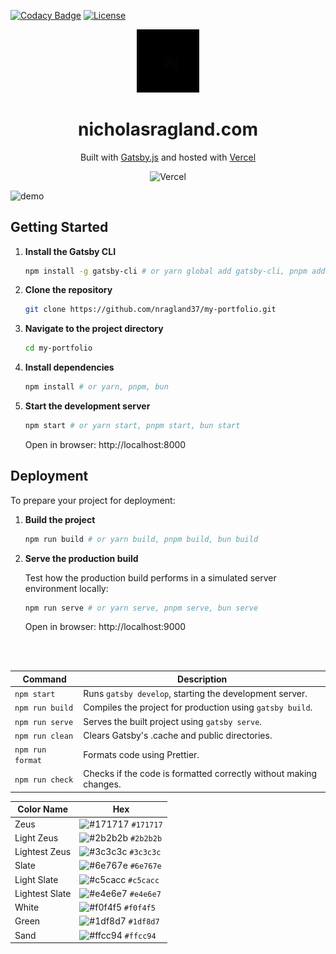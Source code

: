 [![Codacy Badge](https://app.codacy.com/project/badge/Grade/6ad1d4af511a4c6b8944e8b681bab07f)](https://app.codacy.com/gh/nragland37/my-portfolio/dashboard?utm_source=gh&utm_medium=referral&utm_content=&utm_campaign=Badge_grade)
[![License](https://img.shields.io/badge/license-MIT-blue)](https://github.com/nragland37/my-portfolio/blob/main/LICENSE)

<div align="center">
  <img alt="Logo" src="/static/assets/folio-logo.gif" width="20%" />
</div>
<h1 align="center">
  nicholasragland.com
</h1>
<p align="center">
  Built with <a href="https://www.gatsbyjs.com/" target="_blank">Gatsby.js</a> and hosted with <a href="https://www.vercel.com/" target="_blank">Vercel</a>
</p>

<div align="center">
  
![Vercel](https://vercelbadge.vercel.app/api/nragland37/my-portfolio)

</div>

![demo](https://raw.githubusercontent.com/nragland37/my-portfolio/main/src/images/demo.png)

## Getting Started

1. **Install the Gatsby CLI**
   ```sh
   npm install -g gatsby-cli # or yarn global add gatsby-cli, pnpm add --global gatsby-cli, bun add --global gatsby-cli
   ```

2. **Clone the repository**
   ```sh
   git clone https://github.com/nragland37/my-portfolio.git
   ```

3. **Navigate to the project directory**
   ```sh
   cd my-portfolio
   ```

4. **Install dependencies**
   ```sh
   npm install # or yarn, pnpm, bun
   ```

5. **Start the development server**
   ```sh
   npm start # or yarn start, pnpm start, bun start
   ```
   Open in browser: http://localhost:8000

## Deployment

To prepare your project for deployment:

1. **Build the project**
   ```sh
   npm run build # or yarn build, pnpm build, bun build
   ```

2. **Serve the production build**

   Test how the production build performs in a simulated server environment locally:
   ```sh
   npm run serve # or yarn serve, pnpm serve, bun serve
   ```
   Open in browser: http://localhost:9000

<br />
<br />
  
| Command        | Description                                                      |
| -------------- | ---------------------------------------------------------------- |
| `npm start`    | Runs `gatsby develop`, starting the development server.          |
| `npm run build`| Compiles the project for production using `gatsby build`.        |
| `npm run serve`| Serves the built project using `gatsby serve`.                   |
| `npm run clean`| Clears Gatsby's .cache and public directories.                   |
| `npm run format`| Formats code using Prettier.                                    |
| `npm run check`| Checks if the code is formatted correctly without making changes.|

| Color Name        | Hex                                                                |
|-------------------|--------------------------------------------------------------------|
| Zeus              | ![#171717](https://via.placeholder.com/10/171717?text=+) `#171717` |
| Light Zeus        | ![#2b2b2b](https://via.placeholder.com/10/2b2b2b?text=+) `#2b2b2b` |
| Lightest Zeus     | ![#3c3c3c](https://via.placeholder.com/10/3c3c3c?text=+) `#3c3c3c` |
| Slate             | ![#6e767e](https://via.placeholder.com/10/6e767e?text=+) `#6e767e` |
| Light Slate       | ![#c5cacc](https://via.placeholder.com/10/c5cacc?text=+) `#c5cacc` |
| Lightest Slate    | ![#e4e6e7](https://via.placeholder.com/10/e4e6e7?text=+) `#e4e6e7` |
| White             | ![#f0f4f5](https://via.placeholder.com/10/f0f4f5?text=+) `#f0f4f5` |
| Green             | ![#1df8d7](https://via.placeholder.com/10/1df8d7?text=+) `#1df8d7` |
| Sand              | ![#ffcc94](https://via.placeholder.com/10/ffcc94?text=+) `#ffcc94` |
